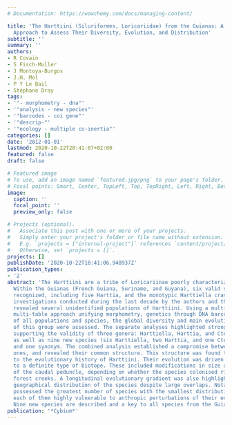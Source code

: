 ```yaml
---
# Documentation: https://wowchemy.com/docs/managing-content/

title: 'The Harttiini (Siluriformes, Loricariidae) from the Guianas: A Multi-Table
  Approach to Assess Their Diversity, Evolution, and Distribution'
subtitle: ''
summary: ''
authors:
- R Covain
- S Fisch-Muller
- J Montoya-Burgos
- J.H. Mol
- P Y Le Bail
- Stéphane Dray
tags:
- '"- morphometry - dna"'
- '"analysis - new species"'
- '"barcodes - coi gene"'
- '"descrip-"'
- '"ecology - multiple co-inertia"'
categories: []
date: '2012-01-01'
lastmod: 2020-10-22T20:41:07+02:00
featured: false
draft: false

# Featured image
# To use, add an image named `featured.jpg/png` to your page's folder.
# Focal points: Smart, Center, TopLeft, Top, TopRight, Left, Right, BottomLeft, Bottom, BottomRight.
image:
  caption: ''
  focal_point: ''
  preview_only: false

# Projects (optional).
#   Associate this post with one or more of your projects.
#   Simply enter your project's folder or file name without extension.
#   E.g. `projects = ["internal-project"]` references `content/project/deep-learning/index.md`.
#   Otherwise, set `projects = []`.
projects: []
publishDate: '2020-10-22T18:41:06.948937Z'
publication_types:
- '2'
abstract: 'The Harttiini are a tribe of Loricariinae poorly characterized morphologically.
  Within the Guianas (French Guiana, Suriname, and Guyana), six valid species were
  recognized, including five Harttia, and the monotypic Harttiella crassicauda. Recent
  investigations conducted during the last decade by the authors and their co-workers,
  revealed several unidentified populations of Harttiini. Using a multivariate and
  multi-table approach unifying morphometry, genetics through DNA barcodes, and ecology-distribution
  of all populations and species, the global diversity and main evolutionary trends
  of this group were assessed. The separate analyses highlighted strong structures
  supporting the validity of three genera: Harttiella, Harttia, and Cteniloricaria,
  as well as nine new species (six Harttiella, two Harttia, and one Cteniloricaria),
  and one synonym. The combined analysis established a compromise between the preliminary
  ones, and revealed their common structure. This structure was found to be linked
  to the evolutionary history of Harttiini. Their evolution was driven toward adaptations
  to a definite type of biotope. These included modifications in size and shape, particularly
  of the caudal peduncle, depending on whether the species colonised rivers or mountainous
  forest creeks. A longitudinal evolutionary gradient was also highlighted in the
  geographical distribution of the species despite large overlaps. Notably, Harttiella
  possessed the greatest number of species with the smallest distribution, making
  each of them highly vulnerable to anthropic perturbations of their environment.
  Nine new species are described and a key to all species from the Guianas is proposed.'
publication: '*Cybium*'
---
```

